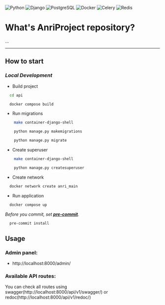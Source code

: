 ![Python](https://img.shields.io/badge/Python-14354C?style=for-the-badge&logo=python&logoColor=white)
![Django](https://img.shields.io/badge/Django-092E20?style=for-the-badge&logo=django&logoColor=white)
![PostgreSQL](https://img.shields.io/badge/PostgreSQL-316192?style=for-the-badge&logo=postgresql&logoColor=white)
![Docker](https://img.shields.io/badge/docker-%230db7ed.svg?style=for-the-badge&logo=docker&logoColor=white)
![Celery](https://img.shields.io/badge/celery-37814A.svg?style=for-the-badge&logo=celery&logoColor=white)
![Redis](https://img.shields.io/badge/redis-%23DD0031.svg?&style=for-the-badge&logo=redis&logoColor=white)

# What's AnriProject repository?
...

---

## How to start

### *Local Development*


- Build project
```sh
  cd api
```

```sh
  docker compose build
```

- Run migrations
```sh
    make container-django-shell
```

```sh
    python manage.py makemigrations
```
```sh
    python manage.py migrate
```


- Create superuser
```sh
    make container-django-shell
```

```sh
    python manage.py createsuperuser
```
- Create network
```sh
  docker network create anri_main
```

- Run application
```sh
  docker compose up
```

*Before you commit, set **[pre-commit](https://pre-commit.com/)**.*
```sh
  pre-commit install
```

## Usage

### Admin panel:
- http://localhost:8000/admin/

### Available API routes:
You can check all routes using swagger(http://localhost:8000/api/v1/swagger/) or redoc(http://localhost:8000/api/v1/redoc/)
